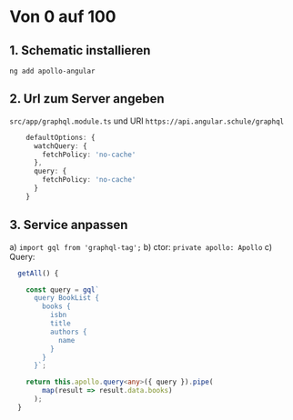 # Von 0 auf 100

## 1. Schematic installieren

`ng add apollo-angular`

## 2. Url zum Server angeben

`src/app/graphql.module.ts` und URI `https://api.angular.schule/graphql`

```ts
    defaultOptions: {
      watchQuery: {
        fetchPolicy: 'no-cache'
      },
      query: {
        fetchPolicy: 'no-cache'
      }
    }
```

## 3. Service anpassen

a) `import gql from 'graphql-tag';`
b) ctor: `private apollo: Apollo`
c) Query:

```ts
  getAll() {

    const query = gql`
      query BookList {
        books {
          isbn
          title
          authors {
            name
          }
        }
      }`;

    return this.apollo.query<any>({ query }).pipe(
        map(result => result.data.books)
      );
  }
```






 

